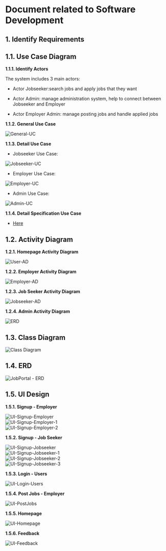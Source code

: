 Document related to Software Development
========================================
**1. Identify Requirements**
----------------------------
**1.1. Use Case Diagram**
 ---------------------------
**1.1.1. Identify Actors** <br>

The system includes 3 main actors:<br>

- Actor Jobseeker:search jobs and apply jobs that they want

- Actor Admin: manage administration system, help to connect between Jobseeker and Employer

- Actor Employer Admin: manage posting jobs and handle applied jobs <br>

**1.1.2. General Use Case** <br>

![General-UC](https://user-images.githubusercontent.com/62233688/82750997-691c8a00-9dde-11ea-806a-9a378a553aac.png) <br>

**1.1.3. Detail Use Case**

+ Jobseeker Use Case: <br>

![Jobseeker-UC](https://user-images.githubusercontent.com/62233688/82750968-37a3be80-9dde-11ea-9477-b418eedc9805.png) <br>

+ Employer Use Case: <br>

![Employer-UC](https://user-images.githubusercontent.com/62233688/82751008-78033c80-9dde-11ea-83c3-189bc66f813e.png) <br>

+ Admin Use Case: <br>

![Admin-UC](https://user-images.githubusercontent.com/62233688/82750965-3377a100-9dde-11ea-9768-17c7e18f2480.png) <br>

**1.1.4. Detail Specification Use Case**

+ [Here](https://drive.google.com/open?id=1WrNglEy2nd7glCF7GBpiqGOCJndXSNlr) <br>

**1.2. Activity Diagram**
------------------------
**1.2.1. Homepage Activity Diagram** <br>

![User-AD](https://user-images.githubusercontent.com/62233688/82751806-08904b80-9de4-11ea-8958-e5583eac4d7a.png) <br>

**1.2.2. Employer Activity Diagram**<br>

![Employer-AD](https://user-images.githubusercontent.com/62233688/82751796-fb735c80-9de3-11ea-8dfd-3b8a2f45950d.png) <br>

**1.2.3. Job Seeker Activity Diagram**<br>

![Jobseeker-AD](https://user-images.githubusercontent.com/62233688/82751767-bcdda200-9de3-11ea-9dc7-ca22f42a001b.png) <br>

**1.2.4. Admin Activity Diagram**<br>

![ERD](https://user-images.githubusercontent.com/62233688/82752194-86555680-9de6-11ea-8509-79b1058be451.png)

**1.3. Class Diagram**
----------------------

![Class Diagram](https://user-images.githubusercontent.com/62233688/82751814-1940c180-9de4-11ea-8912-ba3ffd0c3881.png) <br>

**1.4. ERD**
------------

![JobPortal - ERD](https://user-images.githubusercontent.com/62233688/82111269-49e28480-976e-11ea-85b0-a9c61acfd00b.png) <br>

**1.5. UI Design**
------------
**1.5.1. Signup - Employer**<br>

![UI-Signup-Employer](https://user-images.githubusercontent.com/62233688/82751709-522c6680-9de3-11ea-9c31-cf0a2aea5152.png) <br>
![UI-Signup-Employer-1](https://user-images.githubusercontent.com/62233688/82751721-6a03ea80-9de3-11ea-8d45-966f1cbbc2ff.png) <br>
![UI-Signup-Employer-2](https://user-images.githubusercontent.com/62233688/82751729-78520680-9de3-11ea-88c6-374aa916739e.png) <br>

**1.5.2. Signup - Job Seeker**<br>

![UI-Signup-Jobseeker](https://user-images.githubusercontent.com/62233688/82751734-830c9b80-9de3-11ea-9bed-9d2ec401c566.png) <br>
![UI-Signup-Jobseeker-1](https://user-images.githubusercontent.com/62233688/82751741-8d2e9a00-9de3-11ea-8a1d-4b2c9ef77dfc.png) <br>
![UI-Signup-Jobseeker-2](https://user-images.githubusercontent.com/62233688/82751747-a1729700-9de3-11ea-8f85-ff0f5466f94a.png) <br>
![UI-Signup-Jobseeker-3](https://user-images.githubusercontent.com/62233688/82751748-a3d4f100-9de3-11ea-8336-e105d8b35f1f.png) <br>


**1.5.3. Login - Users**<br>

![UI-Login-Users](https://user-images.githubusercontent.com/62233688/82751636-c4507b80-9de2-11ea-8108-c527db33fe4d.png) <br>

**1.5.4. Post Jobs - Employer**<br>

![UI-PostJobs](https://user-images.githubusercontent.com/62233688/82751670-0bd70780-9de3-11ea-84fe-5b1b3ffed52a.png) <br>

**1.5.5. Homepage**<br>

![UI-Homepage](https://user-images.githubusercontent.com/62233688/82751627-b3076f00-9de2-11ea-9906-466ba02916b5.png) <br>

**1.5.6. Feedback**<br>

![UI-Feedback](https://user-images.githubusercontent.com/62233688/82751677-1e514100-9de3-11ea-94db-5f122b5fd9b0.png)


